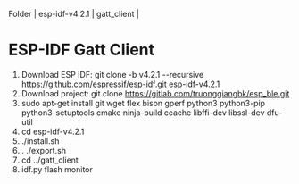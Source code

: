 Folder
| esp-idf-v4.2.1 | gatt_client |

ESP-IDF Gatt Client
===================

1. Download ESP IDF: git clone -b v4.2.1 --recursive https://github.com/espressif/esp-idf.git esp-idf-v4.2.1
2. Download project: git clone https://gitlab.com/truonggiangbk/esp_ble.git
3. sudo apt-get install git wget flex bison gperf python3 python3-pip python3-setuptools cmake ninja-build ccache libffi-dev libssl-dev dfu-util
4. cd esp-idf-v4.2.1
5. ./install.sh
6. . ./export.sh
7. cd ../gatt_client
8. idf.py flash monitor
